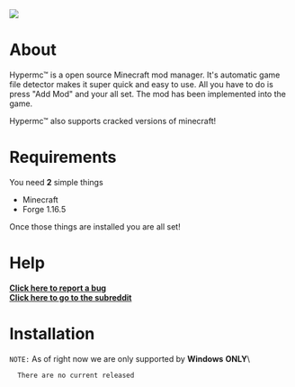 <img src="https://i.imgur.com/3YTFrNo.png">

# About

Hypermc&trade; is a open source Minecraft mod manager. It's automatic game file detector makes it super quick and easy to use. All you have to do is press "Add Mod" and your all set. The mod has been implemented into the game.

Hypermc&trade; also supports cracked versions of minecraft!

# Requirements

You need **2** simple things
- Minecraft
- Forge 1.16.5

 Once those things are installed you are all set!

 # Help
 **[Click here to report a bug](https://github.com/TechPenguineer/Hypermc/issues/new)**<br>
 **[Click here to go to the subreddit](https://www.reddit.com/r/hypermc/)**

# Installation
  `NOTE:` As of right now we are only supported by **Windows** **ONLY**\


  ```
    There are no current released
  ```
